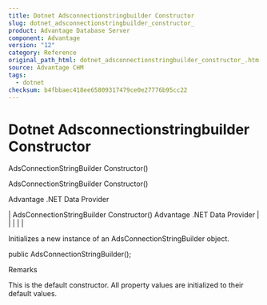 ```yaml
---
title: Dotnet Adsconnectionstringbuilder Constructor
slug: dotnet_adsconnectionstringbuilder_constructor_
product: Advantage Database Server
component: Advantage
version: "12"
category: Reference
original_path_html: dotnet_adsconnectionstringbuilder_constructor_.htm
source: Advantage CHM
tags:
  - dotnet
checksum: b4fbbaec418ee65809317479ce0e27776b95cc22
---
```


# Dotnet Adsconnectionstringbuilder Constructor

AdsConnectionStringBuilder Constructor()

AdsConnectionStringBuilder Constructor()

Advantage .NET Data Provider

| AdsConnectionStringBuilder Constructor()  Advantage .NET Data Provider |  |  |  |  |

Initializes a new instance of an AdsConnectionStringBuilder object.

public AdsConnectionStringBuilder();

Remarks

This is the default constructor. All property values are initialized to their default values.
